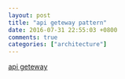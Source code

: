 ```yaml
---
layout: post
title: "api geteway pattern"
date: 2016-07-31 22:55:03 +0800
comments: true
categories: ["architecture"]
---
```


<!-- more -->


[api geteway]

[api geteway]:http://microservices.io/patterns/apigateway.html